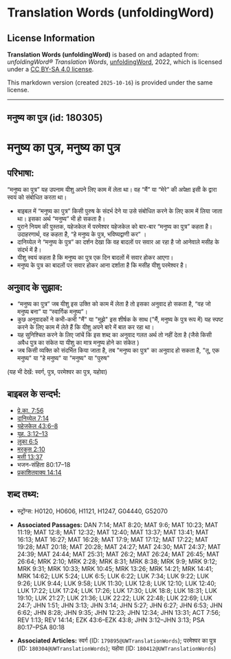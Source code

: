 # Translation Words (unfoldingWord)

## License Information

**Translation Words (unfoldingWord)** is based on and adapted from: _unfoldingWord® Translation Words_, [unfoldingWord](https://unfoldingword.org/utw), 2022, which is licensed under a [CC BY-SA 4.0 license](https://creativecommons.org/licenses/by-sa/4.0/legalcode.en).

This markdown version (created `2025-10-16`) is provided under the same license.



--------------------------------

## मनुष्य का पुत्र (id: 180305)

मनुष्य का पुत्र, मनुष्य का पुत्र
================================

परिभाषा:
--------

“मनुष्य का पुत्र” यह उपनाम यीशु अपने लिए काम में लेता था। वह “मैं” या “मेरे” की अपेक्षा इसी के द्वारा स्वयं को संबोधित करता था।

* बाइबल में “मनुष्य का पुत्र” किसी पुरुष के संदर्भ देने या उसे संबोधित करने के लिए काम में लिया जाता था। इसका अर्थ “मनुष्य” भी हो सकता है।
* पुराने नियम की पुस्तक, यहेजकेल में परमेश्वर यहेजकेल को बार\-बार “मनुष्य का पुत्र” कहता है। उदाहरणार्थ, वह कहता है, “हे मनुष्य के पुत्र, भविष्यद्वाणी कर” ।
* दानिय्येल ने “मनुष्य के पुत्र” का दर्शन देखा कि वह बादलों पर सवार आ रहा है जो आनेवाले मसीह के संदर्भ में है।
* यीशु स्वयं कहता है कि मनुष्य का पुत्र एक दिन बादलों में सवार होकर आएगा।
* मनुष्य के पुत्र का बादलों पर सवार होकर आना दर्शाता है कि मसीह यीशु परमेश्वर है।

अनुवाद के सुझाव:
----------------

* “मनुष्य का पुत्र” जब यीशु इस उक्ति को काम में लेता है तो इसका अनुवाद हो सकता है, “वह जो मनुष्य बना” या “स्वार्गिक मनुष्य”।
* कुछ अनुवादकों ने कभी\-कभी "मैं" या "मुझे" इस शीर्षक के साथ ("मैं, मनुष्य के पुत्र रूप में) यह स्पष्ट करने के लिए काम में लेते हैं कि यीशु अपने बारे में बात कर रहा था।
* यह सुनिश्चित करने के लिए जांचें कि इस शब्द का अनुवाद गलत अर्थ तो नहीं देता है (जैसे किसी अवैध पुत्र का संकेत या यीशु का मात्र मनुष्य होने का संकेत )
* जब किसी व्यक्ति को संदर्भित किया जाता है, तब "मनुष्य का पुत्र" का अनुवाद हो सकता है, "तू, एक मनुष्य" या "हे मनुष्य" या "मनुष्य" या "पुरुष"

(यह भी देखें: स्वर्ग, पुत्र, परमेश्वर का पुत्र, यहोवा)

बाइबल के सन्दर्भ:
-----------------

* [प्रे.का. 7:56](https://ref.ly/Acts7:56)
* [दानिय्येल 7:14](https://ref.ly/Dan7:14)
* [यहेजकेल 43:6–8](https://ref.ly/Ezek43:6-Ezek43:8)
* [यूह. 3:12–13](https://ref.ly/John3:12-John3:13)
* [लूका 6:5](https://ref.ly/Luke6:5)
* [मरकुस 2:10](https://ref.ly/Mark2:10)
* [मत्ती 13:37](https://ref.ly/Matt13:37)
* भजन\-संहिता 80:17–18
* [प्रकाशितवाक्य 14:14](https://ref.ly/Rev0:0)

शब्द तथ्य:
----------

* स्ट्रोंग्स: H0120, H0606, H1121, H1247, G04440, G52070

* **Associated Passages:** DAN 7:14; MAT 8:20; MAT 9:6; MAT 10:23; MAT 11:19; MAT 12:8; MAT 12:32; MAT 12:40; MAT 13:37; MAT 13:41; MAT 16:13; MAT 16:27; MAT 16:28; MAT 17:9; MAT 17:12; MAT 17:22; MAT 19:28; MAT 20:18; MAT 20:28; MAT 24:27; MAT 24:30; MAT 24:37; MAT 24:39; MAT 24:44; MAT 25:31; MAT 26:2; MAT 26:24; MAT 26:45; MAT 26:64; MRK 2:10; MRK 2:28; MRK 8:31; MRK 8:38; MRK 9:9; MRK 9:12; MRK 9:31; MRK 10:33; MRK 10:45; MRK 13:26; MRK 14:21; MRK 14:41; MRK 14:62; LUK 5:24; LUK 6:5; LUK 6:22; LUK 7:34; LUK 9:22; LUK 9:26; LUK 9:44; LUK 9:58; LUK 11:30; LUK 12:8; LUK 12:10; LUK 12:40; LUK 17:22; LUK 17:24; LUK 17:26; LUK 17:30; LUK 18:8; LUK 18:31; LUK 19:10; LUK 21:27; LUK 21:36; LUK 22:22; LUK 22:48; LUK 22:69; LUK 24:7; JHN 1:51; JHN 3:13; JHN 3:14; JHN 5:27; JHN 6:27; JHN 6:53; JHN 6:62; JHN 8:28; JHN 9:35; JHN 12:23; JHN 12:34; JHN 13:31; ACT 7:56; REV 1:13; REV 14:14; EZK 43:6–EZK 43:8; JHN 3:12–JHN 3:13; PSA 80:17–PSA 80:18
* **Associated Articles:** स्वर्ग (ID: `179895@UWTranslationWords`); परमेश्वर का पुत्र (ID: `180304@UWTranslationWords`); यहोवा (ID: `180412@UWTranslationWords`)

